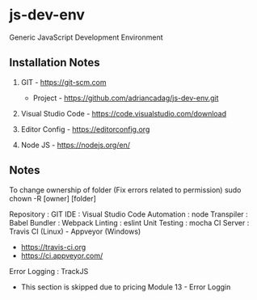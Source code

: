 # js-dev-env
Generic JavaScript Development Environment

Installation Notes
------------------
1. GIT - https://git-scm.com
   * Project - https://github.com/adriancadag/js-dev-env.git

2. Visual Studio Code - https://code.visualstudio.com/download

3. Editor Config - https://editorconfig.org

4. Node JS - https://nodejs.org/en/

Notes
-----
To change ownership of folder (Fix errors related to permission)
sudo chown -R [owner] [folder]

Repository   : GIT
IDE          : Visual Studio Code
Automation   : node
Transpiler   : Babel
Bundler      : Webpack
Linting      : eslint
Unit Testing : mocha
CI Server    : Travis CI (Linux) - Appveyor (Windows)
* https://travis-ci.org
* https://ci.appveyor.com/

Error Logging : TrackJS
* This section is skipped due to pricing Module 13 - Error Loggin
